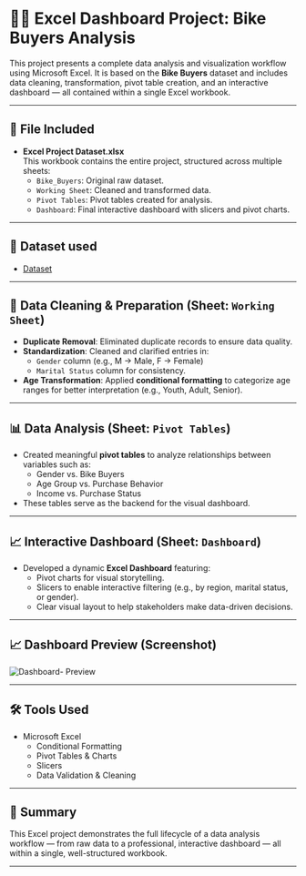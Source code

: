 # 🚴‍♂️ Excel Dashboard Project: Bike Buyers Analysis

This project presents a complete data analysis and visualization workflow using Microsoft Excel. It is based on the **Bike Buyers** dataset and includes data cleaning, transformation, pivot table creation, and an interactive dashboard — all contained within a single Excel workbook.

---

## 📁 File Included

- **Excel Project Dataset.xlsx**  
  This workbook contains the entire project, structured across multiple sheets:
  - `Bike_Buyers`: Original raw dataset.
  - `Working Sheet`: Cleaned and transformed data.
  - `Pivot Tables`: Pivot tables created for analysis.
  - `Dashboard`: Final interactive dashboard with slicers and pivot charts.

---
## 📁 Dataset used
- <a href="https://github.com/Dalinagasrisai/excel-bike-buyers-dashboard/blob/main/Bike_buyers(raw%20dataset).xlsx">Dataset</a>

---

## 🧹 Data Cleaning & Preparation (Sheet: `Working Sheet`)

- **Duplicate Removal**: Eliminated duplicate records to ensure data quality.
- **Standardization**: Cleaned and clarified entries in:
  - `Gender` column (e.g., M → Male, F → Female)
  - `Marital Status` column for consistency.
- **Age Transformation**: Applied **conditional formatting** to categorize age ranges for better interpretation (e.g., Youth, Adult, Senior).

---

## 📊 Data Analysis (Sheet: `Pivot Tables`)

- Created meaningful **pivot tables** to analyze relationships between variables such as:
  - Gender vs. Bike Buyers
  - Age Group vs. Purchase Behavior
  - Income vs. Purchase Status
- These tables serve as the backend for the visual dashboard.

---

## 📈 Interactive Dashboard (Sheet: `Dashboard`)

- Developed a dynamic **Excel Dashboard** featuring:
  - Pivot charts for visual storytelling.
  - Slicers to enable interactive filtering (e.g., by region, marital status, or gender).
  - Clear visual layout to help stakeholders make data-driven decisions.

---
## 📈 Dashboard Preview (Screenshot)

![Dashboard- Preview](https://github.com/user-attachments/assets/aee77f30-a6f1-472c-a70b-ad198c2d88cf)

---
## 🛠 Tools Used

- Microsoft Excel
  - Conditional Formatting
  - Pivot Tables & Charts
  - Slicers
  - Data Validation & Cleaning

---

## 📌 Summary

This Excel project demonstrates the full lifecycle of a data analysis workflow — from raw data to a professional, interactive dashboard — all within a single, well-structured workbook.


---



